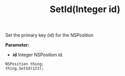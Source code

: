 ﻿---
uid: crmscript_ref_NSPosition_SetId
title: SetId(Integer id)
intellisense: NSPosition.SetId
keywords: NSPosition, SetId
so.topic: reference
---

Set the primary key (id) for the NSPosition

**Parameter:** 
 - **id** Integer NSPosition id.

```crmscript
NSPosition thing;
thing.SetId(123);
```

